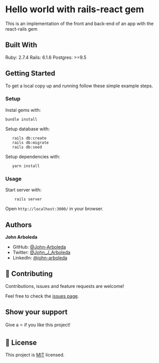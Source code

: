 # Hello world with rails-react gem

This is an implementation of the front and back-end of an app with the react-rails gem

## Built With

Ruby: 2.7.4
Rails: 6.1.6
Postgres: >=9.5

## Getting Started

To get a local copy up and running follow these simple example steps.

### Setup

Instal gems with:

```
bundle install
```

Setup database with:

```
   rails db:create
   rails db:migrate
   rails db:seed
```

Setup dependencies with:

```
   yarn install
```


### Usage

Start server with:

```
    rails server
```

Open `http://localhost:3000/` in your browser.


## Authors

**John Arboleda**
- GitHub: [@John-Arboleda](https://github.com/John-Arboleda)
- Twitter: [@John_J_Arboleda](https://twitter.com/John_J_Arboleda)
- LinkedIn: [@john-arboleda](https://www.linkedin.com/in/john-arboleda/)

## 🤝 Contributing

Contributions, issues and feature requests are welcome!

Feel free to check the [issues page](issues/).

## Show your support

Give a ⭐️ if you like this project!

## 📝 License

This project is [MIT](./LICENSE) licensed.
